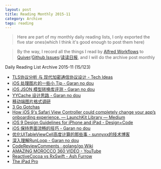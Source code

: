 ```yaml
---
layout: post
title: Reading Monthly 2015-11
category: Archive
tags: reading
---
```


> Here are part of my monthly daily reading lists, I only exported the five star ones(which I think it's good enough to post them here)

> By the way, I record all the things I read by [Alfred Workflows](https://www.alfredapp.com/workflows/) to [Quiver](https://itunes.apple.com/app/quiver-programmers-notebook/id866773894?mt=12)/[Github Issues](https://github.com/RoCry/rocry.github.com/issues)/[读读日报](http://dudu.zhihu.com/circle/173514), and I will do the archive post monthly

Daily Reading List Archive 2015-11 (15/123)

* [TLS协议分析 与 现代加密通信协议设计 - Tech Ideas](https://blog.helong.info/blog/2015/09/06/tls-protocol-analysis-and-crypto-protocol-design/)
* [iOS 处理图片的一些小 Tip - Garan no dou](http://blog.ibireme.com/2015/11/02/ios_image_tips/)
* [iOS JSON 模型转换库评测 - Garan no dou](http://blog.ibireme.com/2015/10/23/ios_model_framework_benchmark/)
* [YYCache 设计思路 - Garan no dou](http://blog.ibireme.com/2015/10/26/yycache/)
* [移动端图片格式调研](http://blog.ibireme.com/2015/11/02/mobile_image_benchmark/)
* [3 Go Gotchas](http://bryce.is/writing/code/jekyll/update/2015/11/01/3-go-gotchas.html)
* [How iOS 9's Safari View Controller could completely change your app’s onboarding experience. — LaunchKit Library — Medium](https://library.launchkit.io/how-ios-9-s-safari-view-controller-could-completely-change-your-app-s-onboarding-experience-2bcf2305137f)
* [iOS 9 Design Guidelines for iPhone and iPad - Design+Code](https://designcode.io/iosdesign-guidelines)
* [iOS 保持界面流畅的技巧 - Garan no dou](http://blog.ibireme.com/2015/11/12/smooth_user_interfaces_for_ios/)
* [优化UITableViewCell高度计算的那些事 - sunnyxx的技术博客](http://blog.sunnyxx.com/2015/05/17/cell-height-calculation/)
* [深入理解RunLoop - Garan no dou](http://blog.ibireme.com/2015/05/18/runloop/)
* [CodeReviewComments · golang/go Wiki](https://github.com/golang/go/wiki/CodeReviewComments)
* [AMAZING MOROCCO 360 VIDEO - YouTube](https://www.youtube.com/watch?v=tr7HFZz76D8)
* [ReactiveCocoa vs RxSwift - Ash Furrow](https://ashfurrow.com/blog/reactivecocoa-vs-rxswift/)
* [The iPad Pro](http://daringfireball.net/2015/11/the_ipad_pro)

